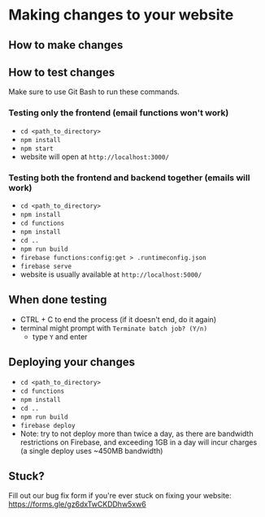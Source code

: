 # Making changes to your website

## How to make changes



## How to test changes

Make sure to use Git Bash to run these commands.

### Testing only the frontend (email functions won't work)

* `cd <path_to_directory>`
* `npm install`
* `npm start`
* website will open at `http://localhost:3000/`

### Testing both the frontend and backend together (emails will work)

* `cd <path_to_directory>`
* `npm install`
* `cd functions`
* `npm install`
* `cd ..`
* `npm run build`
* `firebase functions:config:get > .runtimeconfig.json`
* `firebase serve`
* website is usually available at `http://localhost:5000/`

## When done testing
* CTRL + C to end the process (if it doesn't end, do it again)
* terminal might prompt with `Terminate batch job? (Y/n)`
	* type `Y` and enter

## Deploying your changes
* `cd <path_to_directory>`
* `cd functions`
* `npm install`
* `cd ..`
* `npm run build`
* `firebase deploy`
* Note: try to not deploy more than twice a day, as there are bandwidth restrictions on Firebase, and exceeding 1GB in a day will incur charges (a single deploy uses ~450MB bandwidth)

## Stuck?

Fill out our bug fix form if you're ever stuck on fixing your website: https://forms.gle/gz6dxTwCKDDhw5xw6
